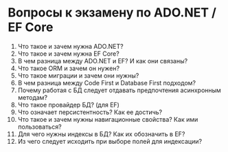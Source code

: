 # Вопросы к экзамену по ADO.NET / EF Core
1. Что такое и зачем нужна ADO.NET?
2. Что такое и зачем нужна EF Core?
3. В чем разница между ADO.NET и EF? И как они связаны?
4. Что такое ORM и зачем он нужен?
5. Что такое миграции и зачем они нужны?
6. В чем разница между Code First и Database First подходом?
7. Почему работая с БД следует отдавать предпочтения асинхронным методам?
8. Что такое провайдер БД? (для EF)
9. Что означает персистентность? Как ее достичь?
10. Что такое и зачем нужны навигационные свойства? Как ими пользоваться?
11. Для чего нужны индексы в БД? Как их обозначить в EF?
12. Из чего следует исходить при выборе полей для индексации?